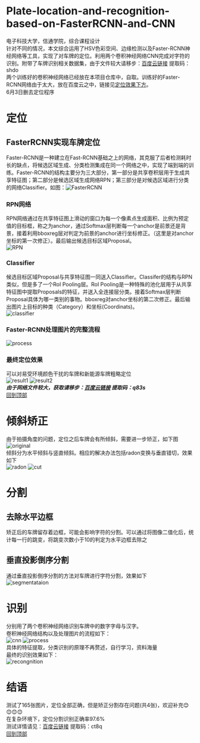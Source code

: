 # Plate-location-and-recognition-based-on-FasterRCNN-and-CNN
电子科技大学，信通学院，综合课程设计<br>
针对不同的情况，本文综合运用了HSV色彩空间、边缘检测以及Faster-RCNN神经网络等工具，实现了对车牌的定位。利用两个卷积神经网络CNN完成对字符的识别。附带了车牌识别相关数据集，由于文件较大请移步：[百度云链接](https://pan.baidu.com/s/1ugnH5fGQ1ZP2Kyft65wngw)  提取码：shdo<br>
两个训练好的卷积神经网络已经放在本项目仓库中，自取。训练好的Faster-RCNN网络由于太大，放在百度云之中，链接见[定位效果下方](https://github.com/Egoqing/Plate-location-and-recognition-based-on-FasterRCNN-and-CNN/blob/master/README.md#%E6%9C%80%E7%BB%88%E5%AE%9A%E4%BD%8D%E6%95%88%E6%9E%9C)。<br>
6月3日删去定位程序
# 定位
## FasterRCNN实现车牌定位
Faster-RCNN是一种建立在Fast-RCNN基础之上的网络，其克服了后者检测耗时长的缺点，将候选区域生成、分类检测集成在同一个网络之中，实现了端到端的训练。Faster-RCNN的结构主要分为三大部分，第一部分是共享卷积层用于生成共享特征图；第二部分是候选区域生成网络RPN；第三部分是对候选区域进行分类的网络Classifier。如图：![FasterRCNN](./Faster-RCNN/img/FRCNN.jpg)
### RPN网络
RPN网络通过在共享特征图上滑动的窗口为每一个像素点生成面积、比例为预定值的目标框，称之为anchor，通过Softmax层判断每一个anchor是前景还是背景，接着利用bboxreg层对判定为前景的anchor进行坐标修正。（这里是对anchor坐标的第一次修正）。最后输出候选目标区域Proposal。<br>
![RPN](./Faster-RCNN/img/RPN.jpg)
### Classifier
候选目标区域Proposal与共享特征图一同送入Classifier。Classifer的结构与RPN类似，但是多了一个RoI Pooling层。RoI Pooling是一种特殊的池化层用于从共享特征图中提取Proposals的特征，并送入全连接层分类。接着Softmax层判断Proposal具体为哪一类别的事物。bboxreg对anchor坐标的第二次修正。最后输出图片上目标的种类（Category）和坐标(Coordinats)。<br>
![classifier](./Faster-RCNN/img/classifier.jpg)
### Faster-RCNN处理图片的完整流程
![process](./Faster-RCNN/img/process.jpg)
### 最终定位效果
可以对易受环境颜色干扰的车牌和新能源车牌粗略定位<br>
![result1](./Faster-RCNN/img/result1.jpg) ![result2](./Faster-RCNN/img/result2.jpg)<br>
***由于网络文件较大，获取请移步：[百度云链接](https://pan.baidu.com/s/1ivUqZC3dtqKCw75f2MkFPw)  提取码：q83s<br>***[回到顶部](#readme)
# 倾斜矫正
由于拍摄角度的问题，定位之后车牌会有所倾斜，需要进一步矫正，如下图<br>
![original](./img/original.jpg)<br>
倾斜分为水平倾斜与竖直倾斜。相应的解决办法包括radon变换与垂直错切，效果如下<br>
![radon](./img/radon.jpg "radon变换示意图")  ![cut](./img/cut.jpg "垂直错切示意图")<br>
# 分割
## 去除水平边框
矫正后的车牌留存着边框，可能会影响字符的分割。可以通过将图像二值化后，统计每一行的跳变，将跳变次数小于10的判定为水平边框去除之
## 垂直投影倒序分割
通过垂直投影倒序分割的方法对车牌进行字符分割，效果如下<br>
![segmentataion](./img/segmentation.jpg)<br>
# 识别
分别用了两个卷积神经网络识别车牌中的数字字母与汉字。<br>
卷积神经网络结构以及处理图片的流程如下：<br>
![cnn](./CNN/img/CNN.jpg "卷积神经网络结构") ![process](./CNN/img/process.jpg "卷积神经网络处理图片的流程")<br>
具体的特征提取，分类识别的原理不再赘述，自行学习，资料海量<br>
最终的识别效果如下：<br>
![recongnition](./img/recongnition.jpg)
# 结语
测试了165张图片，定位全部正确，但是矫正分割存在问题(共4张)，欢迎补充:blush::blush::blush::blush:<br>在复杂环境下，定位分割识别正确率97.6%<br>测试详情请见：[百度云链接](https://pan.baidu.com/s/1nzjw0sz39cccaGn9IwyBWg) 提取码：ct8q <br>
[回到顶部](#readme)
